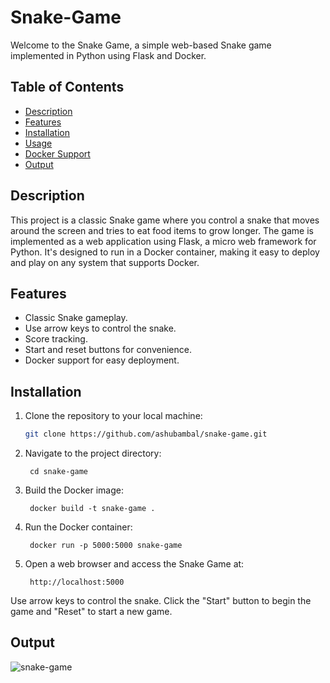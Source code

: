 # Snake-Game

Welcome to the Snake Game, a simple web-based Snake game implemented in Python using Flask and Docker.

## Table of Contents

- [Description](#description)
- [Features](#features)
- [Installation](#installation)
- [Usage](#usage)
- [Docker Support](#docker-support)
- [Output](#Output)

## Description

This project is a classic Snake game where you control a snake that moves around the screen and tries to eat food items to grow longer. The game is implemented as a web application using Flask, a micro web framework for Python. It's designed to run in a Docker container, making it easy to deploy and play on any system that supports Docker.

## Features

- Classic Snake gameplay.
- Use arrow keys to control the snake.
- Score tracking.
- Start and reset buttons for convenience.
- Docker support for easy deployment.

## Installation

1. Clone the repository to your local machine:

   ```bash
   git clone https://github.com/ashubambal/snake-game.git
2. Navigate to the project directory:
	
		cd snake-game
3. Build the Docker image:
	
		docker build -t snake-game .
	
4. Run the Docker container:

		docker run -p 5000:5000 snake-game
5. Open a web browser and access the Snake Game at:
	
  		http://localhost:5000

Use arrow keys to control the snake. Click the "Start" button to begin the game and "Reset" to start a new game.

## Output
![snake-game](https://github.com/ashubambal/snake-game/assets/92073828/a93f0b10-280e-4733-a3dd-97128b843445)

